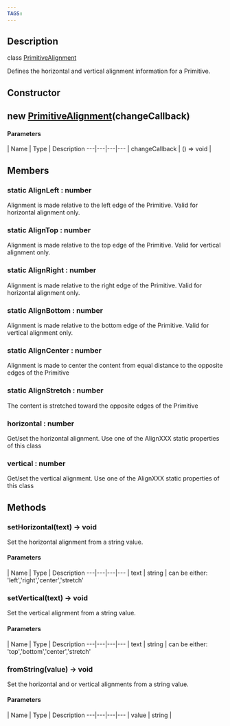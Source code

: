 ```yaml
---
TAGS:
---
```

## Description

class [PrimitiveAlignment](/classes/2.4/PrimitiveAlignment)

Defines the horizontal and vertical alignment information for a Primitive.

## Constructor

## new [PrimitiveAlignment](/classes/2.4/PrimitiveAlignment)(changeCallback)



#### Parameters
 | Name | Type | Description
---|---|---|---
 | changeCallback | () =&gt; void | 

## Members

### static AlignLeft : number

Alignment is made relative to the left edge of the Primitive. Valid for horizontal alignment only.

### static AlignTop : number

Alignment is made relative to the top edge of the Primitive. Valid for vertical alignment only.

### static AlignRight : number

Alignment is made relative to the right edge of the Primitive. Valid for horizontal alignment only.

### static AlignBottom : number

Alignment is made relative to the bottom edge of the Primitive. Valid for vertical alignment only.

### static AlignCenter : number

Alignment is made to center the content from equal distance to the opposite edges of the Primitive

### static AlignStretch : number

The content is stretched toward the opposite edges of the Primitive

### horizontal : number

Get/set the horizontal alignment. Use one of the AlignXXX static properties of this class

### vertical : number

Get/set the vertical alignment. Use one of the AlignXXX static properties of this class

## Methods

### setHorizontal(text) &rarr; void

Set the horizontal alignment from a string value.

#### Parameters
 | Name | Type | Description
---|---|---|---
 | text | string |  can be either: 'left','right','center','stretch'

### setVertical(text) &rarr; void

Set the vertical alignment from a string value.

#### Parameters
 | Name | Type | Description
---|---|---|---
 | text | string |  can be either: 'top','bottom','center','stretch'

### fromString(value) &rarr; void

Set the horizontal and or vertical alignments from a string value.

#### Parameters
 | Name | Type | Description
---|---|---|---
 | value | string | 

